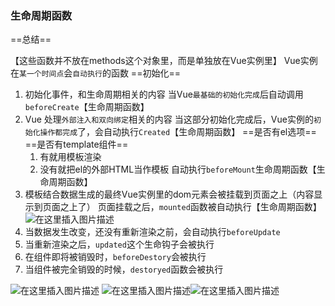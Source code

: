 ﻿### 生命周期函数

==总结==

【这些函数并不放在methods这个对象里，而是单独放在Vue实例里】
Vue实例在``某一个时间点``会``自动执行``的函数
==初始化==
1. 初始化事件，和生命周期相关的内容
当Vue``最基础的初始化完成``后自动调用``beforeCreate``【生命周期函数】
2. Vue 处理``外部注入和双向绑定``相关的内容
当这部分初始化完成后，Vue实例的``初始化操作都完成``了，会自动执行``Created``【生命周期函数】
==是否有el选项==
==是否有template组件==
	1. 有就用模板渲染
	2. 没有就把el的外部HTML当作模板
自动执行``beforeMount``生命周期函数【生命周期函数】
3. 模板结合数据生成的最终Vue实例里的dom元素会被挂载到页面之上（内容显示到页面之上了）
页面挂载之后，``mounted``函数被自动执行【生命周期函数】![在这里插入图片描述](https://img-blog.csdnimg.cn/20190527190139381.png)
4. 当数据发生改变，还没有重新渲染之前，会自动执行``beforeUpdate``
5. 当重新渲染之后，``updated``这个生命钩子会被执行
6. 在组件即将被销毁时，``beforeDestory``会被执行
7. 当组件被完全销毁的时候，``destoryed``函数会被执行

![在这里插入图片描述](https://img-blog.csdnimg.cn/20190527184951279.png?x-oss-process=image/watermark,type_ZmFuZ3poZW5naGVpdGk,shadow_10,text_aHR0cHM6Ly9ibG9nLmNzZG4ubmV0L0FkYV9sYWtl,size_16,color_FFFFFF,t_70)
![在这里插入图片描述](https://img-blog.csdnimg.cn/20190527185007783.png?x-oss-process=image/watermark,type_ZmFuZ3poZW5naGVpdGk,shadow_10,text_aHR0cHM6Ly9ibG9nLmNzZG4ubmV0L0FkYV9sYWtl,size_16,color_FFFFFF,t_70)![在这里插入图片描述](https://img-blog.csdnimg.cn/20190527185018695.png?x-oss-process=image/watermark,type_ZmFuZ3poZW5naGVpdGk,shadow_10,text_aHR0cHM6Ly9ibG9nLmNzZG4ubmV0L0FkYV9sYWtl,size_16,color_FFFFFF,t_70)
